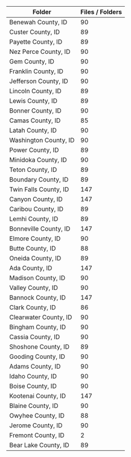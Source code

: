 | Folder                |   Files / Folders |
|-----------------------|-------------------|
| Benewah County, ID    |                90 |
| Custer County, ID     |                89 |
| Payette County, ID    |                89 |
| Nez Perce County, ID  |                90 |
| Gem County, ID        |                90 |
| Franklin County, ID   |                90 |
| Jefferson County, ID  |                90 |
| Lincoln County, ID    |                89 |
| Lewis County, ID      |                89 |
| Bonner County, ID     |                90 |
| Camas County, ID      |                85 |
| Latah County, ID      |                90 |
| Washington County, ID |                90 |
| Power County, ID      |                89 |
| Minidoka County, ID   |                90 |
| Teton County, ID      |                89 |
| Boundary County, ID   |                89 |
| Twin Falls County, ID |               147 |
| Canyon County, ID     |               147 |
| Caribou County, ID    |                89 |
| Lemhi County, ID      |                89 |
| Bonneville County, ID |               147 |
| Elmore County, ID     |                90 |
| Butte County, ID      |                88 |
| Oneida County, ID     |                89 |
| Ada County, ID        |               147 |
| Madison County, ID    |                90 |
| Valley County, ID     |                90 |
| Bannock County, ID    |               147 |
| Clark County, ID      |                86 |
| Clearwater County, ID |                90 |
| Bingham County, ID    |                90 |
| Cassia County, ID     |                90 |
| Shoshone County, ID   |                89 |
| Gooding County, ID    |                90 |
| Adams County, ID      |                90 |
| Idaho County, ID      |                90 |
| Boise County, ID      |                90 |
| Kootenai County, ID   |               147 |
| Blaine County, ID     |                90 |
| Owyhee County, ID     |                88 |
| Jerome County, ID     |                90 |
| Fremont County, ID    |                 2 |
| Bear Lake County, ID  |                89 |